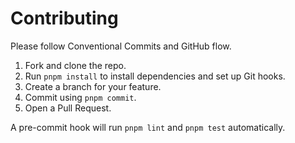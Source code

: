 # Contributing

Please follow Conventional Commits and GitHub flow.

1. Fork and clone the repo.
2. Run `pnpm install` to install dependencies and set up Git hooks.
3. Create a branch for your feature.
4. Commit using `pnpm commit`.
5. Open a Pull Request.

A pre-commit hook will run `pnpm lint` and `pnpm test` automatically.
